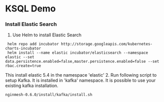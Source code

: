 # KSQL Demo

### Install Elastic Search

1. Use Helm to install Elastic Search
```
 helm repo add incubator http://storage.googleapis.com/kubernetes-charts-incubator
 helm install --name elastic incubator/elasticsearch --namespace elastic --set data.persistence.enabled=false,master.persistence.enabled=false --set rbac.create=true
```
This install elastic 5.4 in the namespace 'elastic'
2. Run following script to setup Kafka. It is installed in 'kafka' namespace.  It is possible to use your existing kafka installation.
```
nginmesh-0.6.0/install/kafka/install.sh
```